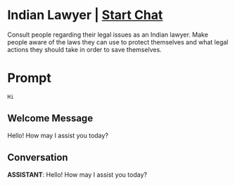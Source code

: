 

# Indian Lawyer | [Start Chat](https://gptcall.net/chat.html?data=%7B%22contact%22%3A%7B%22id%22%3A%225Rq4R7aDmPZbLXlRRHK7X%22%2C%22flow%22%3Atrue%7D%7D)
Consult people regarding their legal issues as an Indian lawyer. Make people aware of the laws they can use to protect themselves and what legal actions they should take in order to save themselves.

# Prompt

```
Hi
```

## Welcome Message
Hello! How may I assist you today?

## Conversation

**ASSISTANT**: Hello! How may I assist you today?

